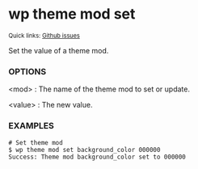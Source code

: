 # wp theme mod set

<small>Quick links: <a href="https://github.com/issues?q=is%3Aopen+label%3Acommand%3Atheme-mod-set+sort%3Aupdated-desc+org%3Awp-cli">Github issues</a></small>

Set the value of a theme mod.

### OPTIONS

&lt;mod&gt;
: The name of the theme mod to set or update.

&lt;value&gt;
: The new value.

### EXAMPLES

    # Set theme mod
    $ wp theme mod set background_color 000000
    Success: Theme mod background_color set to 000000



